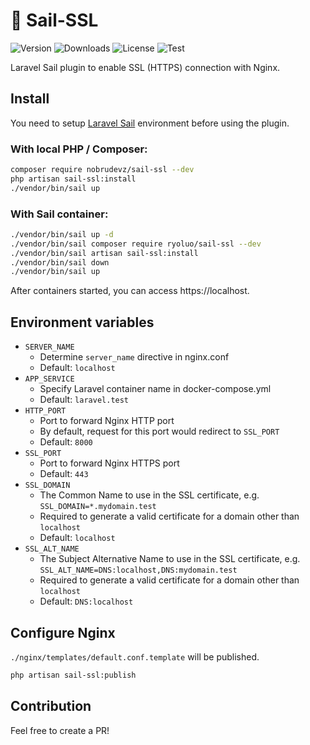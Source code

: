 # 🚢 Sail-SSL

![Version](https://img.shields.io/github/v/release/ryoluo/sail-ssl)
![Downloads](https://img.shields.io/packagist/dt/ryoluo/sail-ssl)
![License](https://img.shields.io/github/license/ryoluo/sail-ssl)
![Test](https://img.shields.io/github/actions/workflow/status/ryoluo/sail-ssl/laravel.yml?branch=main&label=test)

Laravel Sail plugin to enable SSL (HTTPS) connection with Nginx.

## Install

You need to setup [Laravel Sail](https://github.com/laravel/sail) environment before using the plugin.

### With local PHP / Composer:

```sh
composer require nobrudevz/sail-ssl --dev
php artisan sail-ssl:install
./vendor/bin/sail up
```

### With Sail container:

```sh
./vendor/bin/sail up -d
./vendor/bin/sail composer require ryoluo/sail-ssl --dev
./vendor/bin/sail artisan sail-ssl:install
./vendor/bin/sail down
./vendor/bin/sail up
```

After containers started, you can access https://localhost.

## Environment variables

-   `SERVER_NAME`
    -   Determine `server_name` directive in nginx.conf
    -   Default: `localhost`
-   `APP_SERVICE`
    -   Specify Laravel container name in docker-compose.yml
    -   Default: `laravel.test`
-   `HTTP_PORT`
    -   Port to forward Nginx HTTP port
    -   By default, request for this port would redirect to `SSL_PORT`
    -   Default: `8000`
-   `SSL_PORT`
    -   Port to forward Nginx HTTPS port
    -   Default: `443`
-   `SSL_DOMAIN`
    -   The Common Name to use in the SSL certificate, e.g. `SSL_DOMAIN=*.mydomain.test`
    -   Required to generate a valid certificate for a domain other than `localhost`
    -   Default: `localhost`
-   `SSL_ALT_NAME`
    -   The Subject Alternative Name to use in the SSL certificate, e.g. `SSL_ALT_NAME=DNS:localhost,DNS:mydomain.test`
    -   Required to generate a valid certificate for a domain other than `localhost`
    -   Default: `DNS:localhost`

## Configure Nginx

`./nginx/templates/default.conf.template` will be published.

```sh
php artisan sail-ssl:publish
```

## Contribution

Feel free to create a PR!
